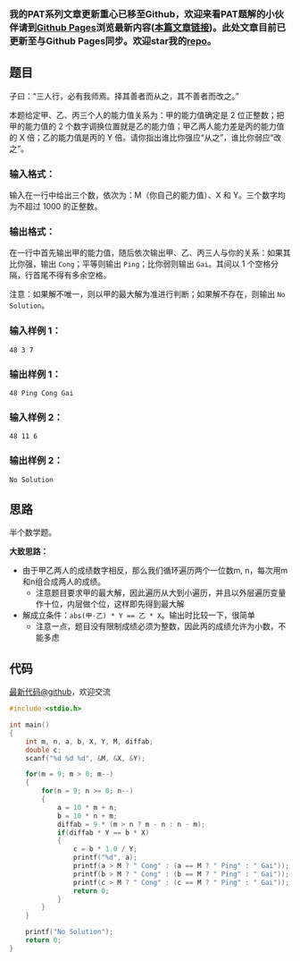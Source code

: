### 我的PAT系列文章更新重心已移至Github，欢迎来看PAT题解的小伙伴请到[Github Pages](https://oliverlew.github.io/PAT)浏览最新内容([本篇文章链接](https://oliverlew.github.io/PAT/Basic/1088.html))。此处文章目前已更新至与Github Pages同步。欢迎star我的[repo](https://github.com/OliverLew/PAT)。

## 题目

子曰：“三人行，必有我师焉。择其善者而从之，其不善者而改之。”

本题给定甲、乙、丙三个人的能力值关系为：甲的能力值确定是 2 位正整数；把甲的能力值的 2 个数字调换位置就是乙的能力值；甲乙两人能力差是丙的能力值的 X
倍；乙的能力值是丙的 Y 倍。请你指出谁比你强应“从之”，谁比你弱应“改之”。

### 输入格式：

输入在一行中给出三个数，依次为：M（你自己的能力值）、X 和 Y。三个数字均为不超过 1000 的正整数。

### 输出格式：

在一行中首先输出甲的能力值，随后依次输出甲、乙、丙三人与你的关系：如果其比你强，输出 `Cong`；平等则输出 `Ping`；比你弱则输出
`Gai`。其间以 1 个空格分隔，行首尾不得有多余空格。

注意：如果解不唯一，则以甲的最大解为准进行判断；如果解不存在，则输出 `No Solution`。

### 输入样例 1：

    
    
    48 3 7
    

### 输出样例 1：

    
    
    48 Ping Cong Gai
    

### 输入样例 2：

    
    
    48 11 6
    

### 输出样例 2：

    
    
    No Solution
    



## 思路


半个数学题。

**大致思路：**

- 由于甲乙两人的成绩数字相反，那么我们循环遍历两个一位数m, n，每次用m和n组合成两人的成绩。
  - 注意题目要求甲的最大解，因此遍历从大到小遍历，并且以外层遍历变量作十位，内层做个位，这样即先得到最大解
- 解成立条件：`abs(甲-乙) * Y == 乙 * X`。输出时比较一下，很简单
  - 注意一点，题目没有限制成绩必须为整数，因此丙的成绩允许为小数，不能多虑


## 代码

[最新代码@github](https://github.com/OliverLew/PAT/blob/master/PATBasic/1088.c)，欢迎交流
```c
#include <stdio.h>

int main()
{
    int m, n, a, b, X, Y, M, diffab;
    double c;
    scanf("%d %d %d", &M, &X, &Y);

    for(m = 9; m > 0; m--)
    {
        for(n = 9; n >= 0; n--)
        {
            a = 10 * m + n;
            b = 10 * n + m;
            diffab = 9 * (m > n ? m - n : n - m);
            if(diffab * Y == b * X)
            {
                c = b * 1.0 / Y;
                printf("%d", a);
                printf(a > M ? " Cong" : (a == M ? " Ping" : " Gai"));
                printf(b > M ? " Cong" : (b == M ? " Ping" : " Gai"));
                printf(c > M ? " Cong" : (c == M ? " Ping" : " Gai"));
                return 0;
            }
        }
    }

    printf("No Solution");
    return 0;
}
```